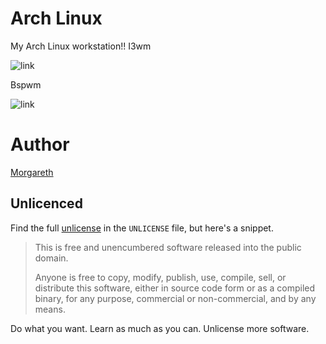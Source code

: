 # Arch Linux
My Arch Linux workstation!!
I3wm

![link](https://github.com/Morgareth/Dotfiles/blob/master/Screenshots/2016-05-18-21:49:52.png "Screenshot")

Bspwm
 
![link](https://github.com/Morgareth/Dotfiles/blob/master/Screenshots/2016-05-03-11:03:18.png "Screenshot")


# Author
[Morgareth][facebook]
 
 
## Unlicenced
 
Find the full [unlicense][] in the `UNLICENSE` file, but here's a snippet.
 
>This is free and unencumbered software released into the public domain.
>
>Anyone is free to copy, modify, publish, use, compile, sell, or distribute this software, 
either in source
code form or as a compiled binary, for any purpose, commercial or non-commercial, and by any 
means.
 
Do what you want. Learn as much as you can. Unlicense more software.
 
[unlicense]: http://unlicense.org/
[facebook]: https://www.facebook.com/Rodriguez0000000000000

